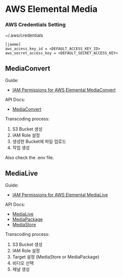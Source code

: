# AWS Elemental Media

### AWS Credentials Setting

~/.aws/credentials

```
[jaeme]
aws_access_key_id = <DEFAULT_ACCESS_KEY_ID>
aws_secret_access_key = <DEFAULT_SECRET_ACCESS_KEY>
```

## MediaConvert

Guide:
* [IAM Permissions for AWS Elemental MediaConvert](https://docs.aws.amazon.com/ko_kr/mediaconvert/latest/ug/creating-the-iam-role-in-iam.html)

API Docs:
* [MediaConvert](https://docs.aws.amazon.com/AWSJavaScriptSDK/latest/AWS/MediaConvert.html)

Transcoding process:
1. S3 Bucket 생성
2. IAM Role 설정
3. 생성한 Bucket에 파일 업로드
4. 작업 생성

Also check the .env file.

## MediaLive

Guide:
* [IAM Permissions for AWS Elemental MediaLive](https://docs.aws.amazon.com/medialive/latest/ug/setting-up.html)

API Docs:
* [MediaLive](https://docs.aws.amazon.com/AWSJavaScriptSDK/latest/AWS/MediaLive.html)
* [MediaPackage](https://docs.aws.amazon.com/AWSJavaScriptSDK/latest/AWS/MediaPackage.html)
* [MediaStore](https://docs.aws.amazon.com/AWSJavaScriptSDK/latest/AWS/MediaStore.html)

Transcoding process:
1. S3 Bucket 생성
2. IAM Role 설정
3. Target 설정 (MediaStore or MediaPackage)
4. 비디오 선택
5. 채널 생성